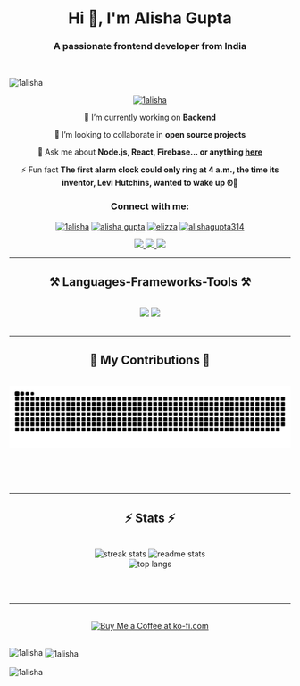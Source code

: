 
<h1 align="center">Hi 👋, I'm Alisha Gupta</h1>
<h3 align="center">A passionate frontend developer from India</h3>

<img align="center" alt="" width="1200px" src="https://github.blog/wp-content/uploads/2021/01/102393310-07478b80-3f8d-11eb-84eb-392d555ebd29.png?fit=1200%2C630">


<p align="left" margin-top="20px"> <img src="https://komarev.com/ghpvc/?username=1alisha&label=Profile%20views&color=0e75b6&style=flat" alt="1alisha" /> </p>

<p align="center"> <a href="https://github.com/ryo-ma/github-profile-trophy"><img src="https://github-profile-trophy.vercel.app/?username=1alisha" alt="1alisha" /></a> </p>



<div align="center">
 
 🔭 I’m currently working on **Backend**
 
 👯 I’m looking to collaborate in **open source projects**

💬 Ask me about **Node.js, React, Firebase... or anything [here](https://github.com)**

⚡ Fun fact **The first alarm clock could only ring at 4 a.m., the time its inventor, Levi Hutchins, wanted to wake up ⏰🤯**

 </div>
 <div align="center">
<h3 align="center">Connect with me:</h3>
<p align="center">
<a href="https://dev.to/1alisha" target="blank"><img align="center" src="https://raw.githubusercontent.com/rahuldkjain/github-profile-readme-generator/master/src/images/icons/Social/devto.svg" alt="1alisha" height="30" width="40" /></a>
<a href="https://linkedin.com/in/alisha gupta" target="blank"><img align="center" src="https://raw.githubusercontent.com/rahuldkjain/github-profile-readme-generator/master/src/images/icons/Social/linked-in-alt.svg" alt="alisha gupta" height="30" width="40" /></a>
<a href="https://www.leetcode.com/elizza" target="blank"><img align="center" src="https://raw.githubusercontent.com/rahuldkjain/github-profile-readme-generator/master/src/images/icons/Social/leet-code.svg" alt="elizza" height="30" width="40" /></a>
<a href="https://auth.geeksforgeeks.org/user/alishagupta314" target="blank"><img align="center" src="https://raw.githubusercontent.com/rahuldkjain/github-profile-readme-generator/master/src/images/icons/Social/geeks-for-geeks.svg" alt="alishagupta314" height="30" width="40" /></a>
</p>
 </div>

<div align="center"> 
  <a href="#">
    <img src="https://img.shields.io/badge/Gmail-333333?style=for-the-badge&logo=gmail&logoColor=red" />
  </a>
  <a href="https://linkedin.com/in/pedro-sales-muniz" target="_blank">
    <img src="https://img.shields.io/badge/LinkedIn-0077B5?style=for-the-badge&logo=linkedin&logoColor=white" target="_blank" />
  </a>
  <a href="https://salesp07.github.io" target="_blank">
     <img src="https://img.shields.io/badge/Portfolio-FF5722?style=for-the-badge&logo=todoist&logoColor=white" target="_blank" /> <!-- sqlite, safari, google-chrome are other good icon options -->
  </a>
  
</div>

 <hr/>
 <h2 align="center">⚒️ Languages-Frameworks-Tools ⚒️</h2>
<br/>
<div align="center">
    <img src="https://skillicons.dev/icons?i=react,bootstrap,html,css,vscode,github,figma,tailwind,git,aws" />
    <img src="https://skillicons.dev/icons?i=nodejs,python,javascript,express,mongodb,c,java,nextjs,mysql,linux" /><br>
</div>

<br/>
<hr/>


<div align="center">
  <h2>🐍 My Contributions 🐍</h2>
  <br>
  <img alt="snake eating my contributions" src="https://raw.githubusercontent.com/salesp07/salesp07/output/github-contribution-grid-snake.svg" />
  
  <br/><br/><br/>
</div>

<hr/>

<h2 align="center">⚡ Stats ⚡</h2>
<br>
<div align=center>
  <img width=390 src="https://github-readme-streak-stats-salesp07.vercel.app/?user=salesp07&count_private=true&theme=react&border_radius=10" alt="streak stats"/>
  <img width=390 src="https://github-readme-stats-salesp07.vercel.app/api?username=salesp07&count_private=true&show_icons=true&theme=react&rank_icon=github&border_radius=10" alt="readme stats" />
  <br/>
  <img width=325 align="center" src="https://github-readme-stats-salesp07.vercel.app/api/top-langs/?username=salesp07&hide=HTML&langs_count=8&layout=compact&theme=react&border_radius=10&size_weight=0.5&count_weight=0.5&exclude_repo=github-readme-stats" alt="top langs" />
</div>

<br/><br/>

<hr/>

<br/>

<div align="center">
<a href='https://ko-fi.com/V7V4RAK9C' target='_blank'><img height='64' style='border:0px;height:64px;' src='https://storage.ko-fi.com/cdn/kofi1.png?v=3' border='0' alt='Buy Me a Coffee at ko-fi.com' /></a>
</div>

<br/>

<p><img align="left" src="https://github-readme-stats.vercel.app/api/top-langs?username=1alisha&show_icons=true&locale=en&layout=compact" alt="1alisha" /></p>

<p>&nbsp;<img align="center" src="https://github-readme-stats.vercel.app/api?username=1alisha&show_icons=true&locale=en" alt="1alisha" /></p>

<p><img align="center" src="https://github-readme-streak-stats.herokuapp.com/?user=1alisha&" alt="1alisha" /></p>

